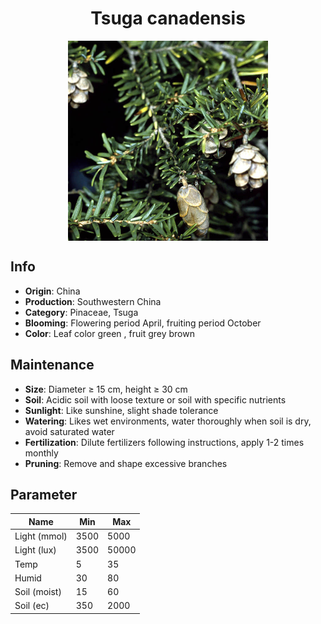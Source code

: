 <h1 align='center'>Tsuga canadensis</h1>
<p align="center">
    <img 
        align='center'
        width='320'
        src="../images/tsuga canadensis.png" 
        alt='Tsuga canadensis' />
</p>

## Info

 - **Origin**: China
 - **Production**: Southwestern China
 - **Category**: Pinaceae, Tsuga
 - **Blooming**: Flowering period April, fruiting period October
 - **Color**: Leaf color green , fruit grey brown

## Maintenance

 - **Size**: Diameter ≥ 15 cm, height ≥ 30 cm
 - **Soil**: Acidic soil with loose texture or soil with specific nutrients
 - **Sunlight**: Like sunshine, slight shade tolerance
 - **Watering**: Likes wet environments, water thoroughly when soil is dry, avoid saturated water
 - **Fertilization**: Dilute fertilizers following instructions, apply 1-2 times monthly
 - **Pruning**: Remove and shape excessive branches

## Parameter

| Name         | Min  | Max   |
|--------------|------|-------|
| Light (mmol) | 3500 | 5000  |
| Light (lux)  | 3500 | 50000 |
| Temp         | 5    | 35    |
| Humid        | 30   | 80    |
| Soil (moist) | 15   | 60    |
| Soil (ec)    | 350  | 2000  |